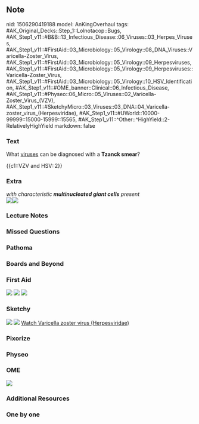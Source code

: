 ## Note
nid: 1506290419188
model: AnKingOverhaul
tags: #AK_Original_Decks::Step_1::Lolnotacop::Bugs, #AK_Step1_v11::#B&B::13_Infectious_Disease::06_Viruses::03_Herpes_Viruses, #AK_Step1_v11::#FirstAid::03_Microbiology::05_Virology::08_DNA_Viruses::Varicella-Zoster_Virus, #AK_Step1_v11::#FirstAid::03_Microbiology::05_Virology::09_Herpesviruses, #AK_Step1_v11::#FirstAid::03_Microbiology::05_Virology::09_Herpesviruses::Varicella-Zoster_Virus, #AK_Step1_v11::#FirstAid::03_Microbiology::05_Virology::10_HSV_Identification, #AK_Step1_v11::#OME_banner::Clinical::06_Infectious_Disease, #AK_Step1_v11::#Physeo::06_Micro::05_Viruses::02_Varicella-Zoster_Virus_(VZV), #AK_Step1_v11::#SketchyMicro::03_Viruses::03_DNA::04_Varicella-zoster_virus_(Herpesviridae), #AK_Step1_v11::#UWorld::10000-99999::15000-15999::15565, #AK_Step1_v11::^Other::^HighYield::2-RelativelyHighYield
markdown: false

### Text
What <u>viruses</u> can be diagnosed with a <b>Tzanck smear</b>?
<div>
  {{c1::VZV and HSV::2}}
</div>

### Extra
<div>
  <i>with characteristic <b>multinucleated giant cells</b>
  present</i>
</div><img src="paste-74367358730709.jpg"><img src=
"paste-33346126086497.jpg">

### Lecture Notes


### Missed Questions


### Pathoma


### Boards and Beyond


### First Aid
<img src="tmpzkucswjx.png"> <img src="tmphpbrow2e.png"> <img src=
"tmpxgf9ru7u.png">

### Sketchy
<img src="paste-16552803958787.jpg"> <img src=
"paste-a73e4c72439bc38343bb13b02e3a4182abe9a067.png"> <a href=
"https://dashboard.sketchy.com/study/medical/courses/medical-microbiology/units/medical-microbiology-viruses/videos/medical-microbiology-viruses-dna-viruses-varicella-zoster-virus-herpesviridae?utm_source=anki&utm_medium=partnership&utm_campaign=february_update&utm_content=medical">
Watch Varicella zoster virus (Herpesviridae)</a>

### Pixorize


### Physeo


### OME
<div class="ome-widget">
  <a href=
  "https://onlinemeded.org/spa/infectious-disease?ref=anki"><img src="_OME_AnkiFlashcards_Topic_1.png"></a>
</div>

### Additional Resources


### One by one

